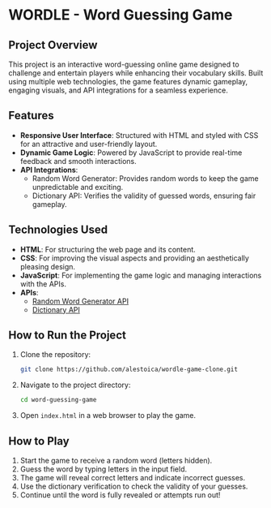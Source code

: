 # WORDLE - Word Guessing Game

## Project Overview
This project is an interactive word-guessing online game designed to challenge and entertain players while enhancing their vocabulary skills. Built using multiple web technologies, the game features dynamic gameplay, engaging visuals, and API integrations for a seamless experience.

## Features
- **Responsive User Interface**: Structured with HTML and styled with CSS for an attractive and user-friendly layout.
- **Dynamic Game Logic**: Powered by JavaScript to provide real-time feedback and smooth interactions.
- **API Integrations**:
  - Random Word Generator: Provides random words to keep the game unpredictable and exciting.
  - Dictionary API: Verifies the validity of guessed words, ensuring fair gameplay.

## Technologies Used
- **HTML**: For structuring the web page and its content.
- **CSS**: For improving the visual aspects and providing an aesthetically pleasing design.
- **JavaScript**: For implementing the game logic and managing interactions with the APIs.
- **APIs**:
  - [Random Word Generator API](#)
  - [Dictionary API](#)

## How to Run the Project
1. Clone the repository:
    ```bash
    git clone https://github.com/alestoica/wordle-game-clone.git
    ```
2. Navigate to the project directory:
    ```bash
    cd word-guessing-game
    ```
3. Open `index.html` in a web browser to play the game.

## How to Play
1. Start the game to receive a random word (letters hidden).
2. Guess the word by typing letters in the input field.
3. The game will reveal correct letters and indicate incorrect guesses.
4. Use the dictionary verification to check the validity of your guesses.
5. Continue until the word is fully revealed or attempts run out!
